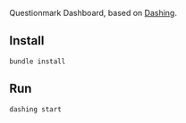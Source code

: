 Questionmark Dashboard, based on [Dashing](http://shopify.github.io/dashing).

## Install

`bundle install`

## Run

`dashing start`
